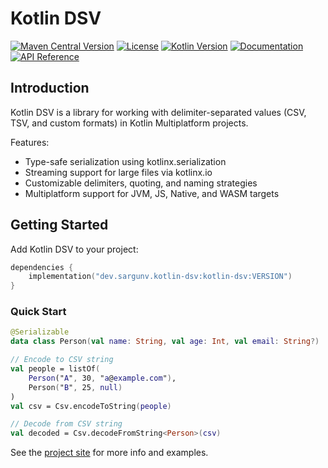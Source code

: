 # Kotlin DSV

[![Maven Central Version](https://img.shields.io/maven-central/v/dev.sargunv.kotlin-dsv/kotlin-dsv?label=Maven)](https://central.sonatype.com/artifact/dev.sargunv.kotlin-dsv/kotlin-dsv)
[![License](https://img.shields.io/github/license/sargunv/kotlin-dsv?label=License)](https://github.com/sargunv/kotlin-dsv/blob/main/LICENSE)
[![Kotlin Version](https://img.shields.io/badge/dynamic/toml?url=https%3A%2F%2Fraw.githubusercontent.com%2Fsargunv%2Fkotlin-dsv%2Frefs%2Fheads%2Fmain%2Fgradle%2Flibs.versions.toml&query=versions.kotlin&prefix=v&logo=kotlin&label=Kotlin)](./gradle/libs.versions.toml)
[![Documentation](https://img.shields.io/badge/Documentation-blue?logo=MaterialForMkDocs&logoColor=white)](https://sargunv.github.io/kotlin-dsv/)
[![API Reference](https://img.shields.io/badge/API_Reference-blue?logo=Kotlin&logoColor=white)](https://sargunv.github.io/kotlin-dsv/api/)

## Introduction

Kotlin DSV is a library for working with delimiter-separated values (CSV, TSV,
and custom formats) in Kotlin Multiplatform projects.

Features:

- Type-safe serialization using kotlinx.serialization
- Streaming support for large files via kotlinx.io
- Customizable delimiters, quoting, and naming strategies
- Multiplatform support for JVM, JS, Native, and WASM targets

## Getting Started

Add Kotlin DSV to your project:

```kotlin
dependencies {
    implementation("dev.sargunv.kotlin-dsv:kotlin-dsv:VERSION")
}
```

### Quick Start

```kotlin
@Serializable
data class Person(val name: String, val age: Int, val email: String?)

// Encode to CSV string
val people = listOf(
    Person("A", 30, "a@example.com"),
    Person("B", 25, null)
)
val csv = Csv.encodeToString(people)

// Decode from CSV string
val decoded = Csv.decodeFromString<Person>(csv)
```

See the [project site](https://sargunv.github.io/kotlin-dsv/) for more info and
examples.
